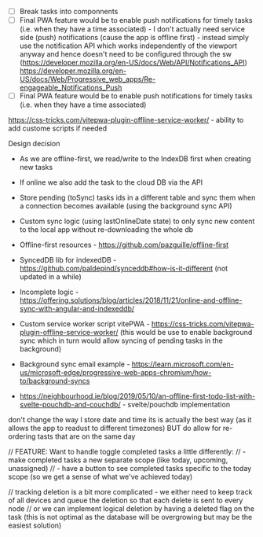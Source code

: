 - [ ] Break tasks into componnents
- [ ] Final PWA feature would be to enable push notifications for timely tasks (i.e. when they have a time associated) - I don't actually need service side (push) notifications (cause the app is offline first) - instead simply use the notification API which works independently of the viewport anyway and hence doesn't need to be configured through the sw
      (https://developer.mozilla.org/en-US/docs/Web/API/Notifications_API)
      https://developer.mozilla.org/en-US/docs/Web/Progressive_web_apps/Re-engageable_Notifications_Push
- [ ] Final PWA feature would be to enable push notifications for timely tasks (i.e. when they have a time associated)

https://css-tricks.com/vitepwa-plugin-offline-service-worker/ - ability to add custome scripts if needed

Design decision

- As we are offline-first, we read/write to the IndexDB first when creating new tasks
- If online we also add the task to the cloud DB via the API
- Store pending (toSync) tasks ids in a different table and sync them when a connection becomes available (using the background sync API)
- Custom sync logic (using lastOnlineDate state) to only sync new content to the local app without re-downloading the whole db

- Offline-first resources - https://github.com/pazguille/offline-first
- SyncedDB lib for indexedDB - https://github.com/paldepind/synceddb#how-is-it-different (not updated in a while)
- Incomplete logic - https://offering.solutions/blog/articles/2018/11/21/online-and-offline-sync-with-angular-and-indexeddb/
- Custom service worker script vitePWA - https://css-tricks.com/vitepwa-plugin-offline-service-worker/ (this would be use to enable background sync which in turn would allow syncing of pending tasks in the background)
- Background sync email example - https://learn.microsoft.com/en-us/microsoft-edge/progressive-web-apps-chromium/how-to/background-syncs
- https://neighbourhood.ie/blog/2019/05/10/an-offline-first-todo-list-with-svelte-pouchdb-and-couchdb/ - svelte/pouchdb implementation

don't change the way I store date and time its is actually the best way (as it allows the app to readust to different timezones) BUT do allow for re-ordering tasts that are on the same day

// FEATURE: Want to handle toggle completed tasks a little differently:
// - make completed tasks a new separate scope (like today, upcoming, unassigned)
// - have a button to see completed tasks specific to the today scope (so we get a sense of what we've achieved today)

// tracking deletion is a bit more complicated - we either need to keep track of all devices and queue the deletion so that each delete is sent to every node
// or we can implement logical deletion by having a deleted flag on the task (this is not optimal as the database will be overgrowing but may be the easiest solution)
